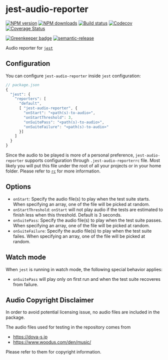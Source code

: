 # jest-audio-reporter

[![NPM version][npm-image]][npm-url]
[![NPM downloads][downloads-image]][downloads-url]
[![Build status][travis-image]][travis-url]
[![Codecov][codecov-image]][codecov-url]
[![Coverage Status][coveralls-image]][coveralls-url]

[![Greenkeeper badge][green-keeper-image]][green-keeper-url]
[![semantic-release][semantic-release-image]][semantic-release-url]

Audio reporter for [`jest`](https://jestjs.io/)

## Configuration

You can configure `jest-audio-reporter` inside `jest` configuration:

```js
// package.json
{
  "jest": {
    "reporters": [
      "default",
      [ "jest-audio-reporter", {
        "onStart": "<path(s)-to-audio>",
        "onStartThreshold": 3,
        "onSuitePass": "<path(s)-to-audio>",
        "onSuiteFailure": "<path(s)-to-audio>"
      }]
    ]
  }
}
```

Since the audio to be played is more of a personal preference,
`jest-audio-reporter` supports configuration through `.jest-audio-reporterrc` file.
Most likely you will put this file under the root of all your projects or in your home folder.
Please refer to [`rc`](https://www.npmjs.com/package/rc) for more information.

## Options

- `onStart`: Specify the audio file(s) to play when the test suite starts. When specifying an array, one of the file will be picked at random.
- `onStartThreshold`: `onStart` will not play audio if the tests are estimated to finish less when this threshold. Default is 3 seconds.
- `onSuitePass`: Specify the audio file(s) to play when the test suite passes. When specifying an array, one of the file will be picked at random.
- `onSuiteFailure`: Specify the audio file(s) to play when the test suite failes. When specifying an array, one of the file will be picked at random.

## Watch mode

When `jest` is running in watch mode, the following special behavior applies:

- `onSuitePass` will play only on first run and when the test suite recoveres from failure.

## Audio Copyright Disclaimer

In order to avoid potential licensing issue, no audio files are included in the package.

The audio files used for testing in the repository comes from

- <https://dova-s.jp>
- <https://www.woodus.com/den/music/>

Please refer to them for copyright information.

[npm-image]: https://img.shields.io/npm/v/jest-audio-reporter.svg?style=flat
[npm-url]: https://npmjs.org/package/jest-audio-reporter
[downloads-image]: https://img.shields.io/npm/dm/jest-audio-reporter.svg?style=flat
[downloads-url]: https://npmjs.org/package/jest-audio-reporter
[travis-image]: https://img.shields.io/travis/unional/jest-audio-reporter/master.svg?style=flat
[travis-url]: https://travis-ci.org/unional/jest-audio-reporter?branch=master
[codecov-image]: https://codecov.io/gh/unional/jest-audio-reporter/branch/master/graph/badge.svg
[codecov-url]: https://codecov.io/gh/unional/jest-audio-reporter
[coveralls-image]: https://coveralls.io/repos/github/unional/jest-audio-reporter/badge.svg
[coveralls-url]: https://coveralls.io/github/unional/jest-audio-reporter
[green-keeper-image]:
https://badges.greenkeeper.io/unional/jest-audio-reporter.svg
[green-keeper-url]:https://greenkeeper.io/
[semantic-release-image]:https://img.shields.io/badge/%20%20%F0%9F%93%A6%F0%9F%9A%80-semantic--release-e10079.svg
[semantic-release-url]:https://github.com/semantic-release/semantic-release
